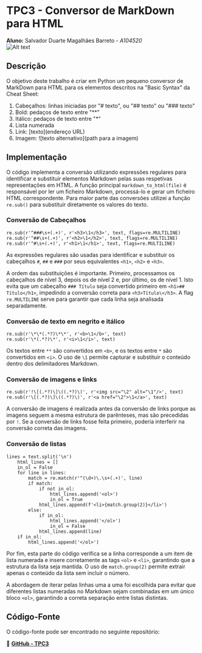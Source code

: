 # TPC3 - Conversor de MarkDown para HTML  

**Aluno:** Salvador Duarte Magalhães Barreto - *A104520*  
![Alt text](https://github.com/R7ptide/EngWeb2025-A104520/blob/main/image.png)

## Descrição  

O objetivo deste trabalho é criar em Python um pequeno conversor de MarkDown para HTML para os elementos descritos na "Basic Syntax" da Cheat Sheet:

1. Cabeçalhos: linhas iniciadas por "# texto", ou "## texto" ou "### texto"
2. Bold: pedaços de texto entre "**"
3. Itálico: pedaços de texto entre "*"
4. Lista numerada
5. Link: [texto](endereço URL)
6. Imagem: ![texto alternativo](path para a imagem)
 

## Implementação  

O código implementa a conversão utilizando expressões regulares para identificar e substituir elementos Markdown pelas suas respetivas representações em HTML. A função principal `markdown_to_html(file)` é responsável por ler um ficheiro Markdown, processá-lo e gerar um ficheiro HTML correspondente.
Para maior parte das conversões utilizei a função `re.sub()` para substituír diretamente os valores do texto.

### Conversão de Cabeçalhos
```
re.sub(r'^###\s+(.+)', r'<h3>\1</h3>', text, flags=re.MULTILINE)
re.sub(r'^##\s+(.+)', r'<h2>\1</h2>', text, flags=re.MULTILINE)
re.sub(r'^#\s+(.+)', r'<h1>\1</h1>', text, flags=re.MULTILINE)
```
As expressões regulares são usadas para identificar e substituir os cabeçalhos `#`, `##` e `###` por seus equivalentes `<h1>`, `<h2>` e `<h3>`. 

A ordem das substituições é importante. Primeiro, processamos os cabeçalhos de nível 3, depois os de nível 2 e, por último, os de nível 1. Isto evita que um cabeçalho `### Título` seja convertido primeiro em `<h1>## Título</h1>`, impedindo a conversão correta para `<h3>Título\</h3>`.
A flag `re.MULTILINE` serve para garantir que cada linha seja analisada separadamente.

### Conversão de texto em negrito e itálico

```
re.sub(r'\*\*(.*?)\*\*', r'<b>\1</b>', text)
re.sub(r'\*(.*?)\*', r'<i>\1</i>', text)
```

Os textos entre `**` são convertidos em `<b>`, e os textos entre `*` são convertidos em `<i>`. O uso de `\1` permite capturar e substituir o conteúdo dentro dos delimitadores Markdown.

### Conversão de imagens e links

```
re.sub(r'!\[(.*?)\]\((.*?)\)', r'<img src="\2" alt="\1"/>', text)
re.sub(r'\[(.*?)\]\((.*?)\)', r'<a href="\2">\1</a>', text)
```

A conversão de imagens é realizada antes da conversão de links porque as imagens seguem a mesma estrutura de parênteses, mas são precedidas por `!`. Se a conversão de links fosse feita primeiro, poderia interferir na conversão correta das imagens.

### Conversão de listas
```
lines = text.split('\n')
    html_lines = []
    in_ol = False
    for line in lines:
        match = re.match(r'^(\d+)\.\s+(.+)', line)
        if match:
            if not in_ol:
                html_lines.append('<ol>')
                in_ol = True
            html_lines.append(f'<li>{match.group(2)}</li>')
        else:
            if in_ol:
                html_lines.append('</ol>')
                in_ol = False
            html_lines.append(line)
    if in_ol:
        html_lines.append('</ol>')
```

Por fim, esta parte do código verifica se a linha corresponde a um item de lista numerada e insere corretamente as tags `<ol>` e `<li>`, garantindo que a estrutura da lista seja mantida. O uso de `match.group(2)` permite extrair apenas o conteúdo da lista sem incluir o número.

A abordagem de iterar pelas linhas uma a uma foi escolhida para evitar que diferentes listas numeradas no Markdown sejam combinadas em um único bloco `<ol>`, garantindo a correta separação entre listas distintas.

## Código-Fonte  

O código-fonte pode ser encontrado no seguinte repositório:  

📌 [**GitHub - TPC3**](https://github.com/R7ptide/PL2025-A104520/blob/main/TPC3/tpc3.py)  
